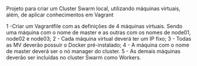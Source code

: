 Projeto para criar um Cluster Swarm local, utilizando máquinas virtuais, além, de aplicar conhecimentos em Vagrant 

1 -Criar um Vagrantfile com as definições de 4 máquinas virtuais. Sendo uma máquina com o nome de master e as outras com os nomes de node01, node02 e node03; 
2 - Cada máquina virtual deverá ter um IP fixo; 
3 - Todas as MV deverão possuir o Docker pré-instalado; 
4 - A máquina com o nome de master deverá ser o nó manager do cluster. 
5 - As demais máquinas deverão ser incluídas no cluster Swarm como Workers. 
